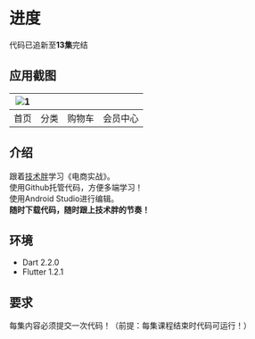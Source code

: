 # 进度
代码已追新至**13集**完结  

## 应用截图

| ![1](http://m.qpic.cn/psb?/V112qmTd0F9ydX/9C9eurXlNosYxTRMT6R1Zm.4KHubyYWgHNQQLWX7764!/b/dFQBAAAAAAAA&bo=gAJpBTwDAAcDCfo!&rf=viewer_4) | | | |  
| :--: | :--: | :--: | :--: |  
| 首页 | 分类 | 购物车 | 会员中心 |  

## 介绍
跟着[技术胖](https://jspang.com/)学习《电商实战》。  
使用Github托管代码，方便多端学习！  
使用Android Studio进行编辑。  
**随时下载代码，随时跟上技术胖的节奏！**  

## 环境
- Dart 2.2.0  
- Flutter 1.2.1  

## 要求
每集内容必须提交一次代码！（前提：每集课程结束时代码可运行！）  

